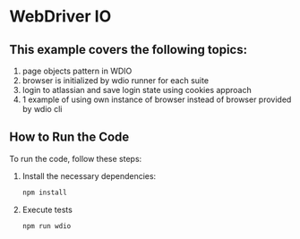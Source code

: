 # WebDriver IO

## This example covers the following topics:

1. page objects pattern in WDIO
2. browser is initialized by wdio runner for each suite
3. login to atlassian and save login state using cookies approach
4. 1 example of using own instance of browser instead of browser provided by wdio cli

## How to Run the Code

To run the code, follow these steps:

1. Install the necessary dependencies:
    ```sh
    npm install
    ```

2. Execute tests
    ```sh
    npm run wdio
    ```
